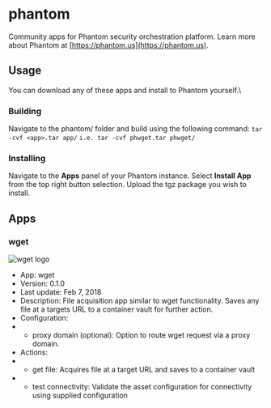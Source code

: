 # phantom
Community apps for Phantom security orchestration platform.
Learn more about Phantom at [https://phantom.us](https://phantom.us).

## Usage
You can download any of these apps and install to Phantom yourself.\

### Building
Navigate to the phantom/ folder and build using the following command:
```tar -cvf <app>.tar app/```
```i.e. tar -cvf phwget.tar phwget/```

### Installing
Navigate to the **Apps** panel of your Phantom instance.
Select **Install App** from the top right button selection.
Upload the tgz package you wish to install.

## Apps

### wget
![wget logo](./phwget/wget.png "wget logo")
- App: wget
- Version: 0.1.0
- Last update: Feb 7, 2018
- Description: File acquisition app similar to wget functionality. Saves any file at a targets URL to a container vault for further action.
- Configuration:
- - proxy domain (optional): Option to route wget request via a proxy domain.
- Actions:
- - get file: Acquires file at a target URL and saves to a container vault
- - test connectivity: Validate the asset configuration for connectivity using supplied configuration